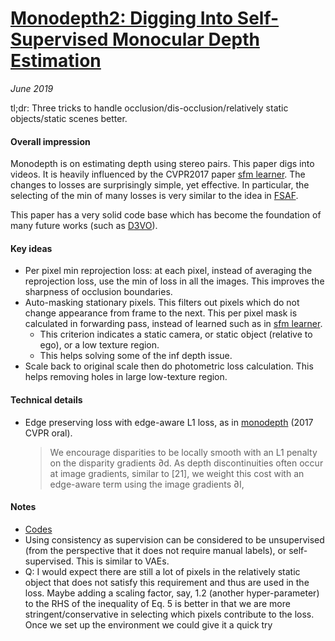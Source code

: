 # [Monodepth2: Digging Into Self-Supervised Monocular Depth Estimation](https://arxiv.org/abs/1806.01260)

_June 2019_

tl;dr: Three tricks to handle occlusion/dis-occlusion/relatively static objects/static scenes better.

#### Overall impression
Monodepth is on estimating depth using stereo pairs. This paper digs into videos. It is heavily influenced by the CVPR2017 paper [sfm learner](sfm_learner.md). The changes to losses are surprisingly simple, yet effective. In particular, the selecting of the min of many losses is very similar to the idea in [FSAF](fsaf_detection.md). 

This paper has a very solid code base which has become the foundation of many future works (such as [D3VO](d3vo.md)).

#### Key ideas
- Per pixel min reprojection loss: at each pixel, instead of averaging the reprojection loss, use the min of loss in all the images. This improves the sharpness of occlusion boundaries.
- Auto-masking stationary pixels. This filters out pixels which do not change appearance from frame to the next. This per pixel mask is calculated in forwarding pass, instead of learned such as in [sfm learner](sfm_learner.md).
	- This criterion indicates a static camera, or static object (relative to ego), or a low texture region.
	- This helps solving some of the inf depth issue.
- Scale back to original scale then do photometric loss calculation. This helps removing holes in large low-texture region. 

#### Technical details
- Edge preserving loss with edge-aware L1 loss, as in [monodepth](monodepth.md) (2017 CVPR oral).

	> We encourage disparities to be
locally smooth with an L1 penalty on the disparity gradients ∂d. As depth discontinuities often occur at image gradients, similar to [21], we weight this cost with an edge-aware term using the image gradients ∂I,

#### Notes
- [Codes](https://github.com/nianticlabs/monodepth2)
- Using consistency as supervision can be considered to be unsupervised (from the perspective that it does not require manual labels), or self-supervised. This is similar to VAEs.
- Q:  I would expect there are still a lot of pixels in the relatively static object that does not satisfy this requirement and thus are used in the loss. Maybe adding a scaling factor, say, 1.2 (another hyper-parameter) to the RHS of the inequality of Eq. 5 is better in that we are more stringent/conservative in selecting which pixels contribute to the loss. Once we set up the environment we could give it a quick try